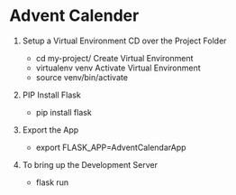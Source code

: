 # Advent Calender

1. Setup a Virtual Environment
    CD over the Project Folder
    - cd my-project/
    Create Virtual Environment
    - virtualenv venv
    Activate Virtual Environment
    - source venv/bin/activate

2. PIP Install Flask
    - pip install flask

3. Export the App
    - export FLASK_APP=AdventCalendarApp

4. To bring up the Development Server
    - flask run
